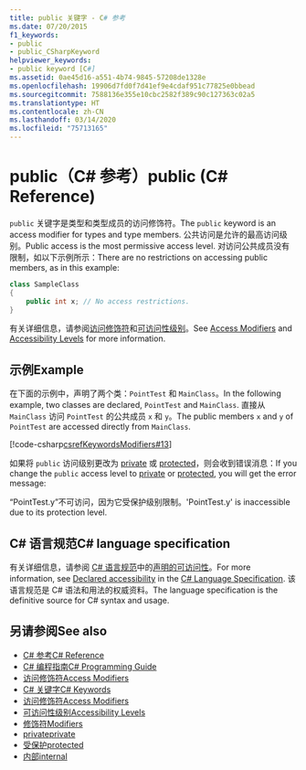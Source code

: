 ```yaml
---
title: public 关键字 - C# 参考
ms.date: 07/20/2015
f1_keywords:
- public
- public_CSharpKeyword
helpviewer_keywords:
- public keyword [C#]
ms.assetid: 0ae45d16-a551-4b74-9845-57208de1328e
ms.openlocfilehash: 19906d7fd0f7d41ef9e4cdaf951c77825e0bbead
ms.sourcegitcommit: 7588136e355e10cbc2582f389c90c127363c02a5
ms.translationtype: HT
ms.contentlocale: zh-CN
ms.lasthandoff: 03/14/2020
ms.locfileid: "75713165"
---
```

# <a name="public-c-reference"></a><span data-ttu-id="4f495-102">public（C# 参考）</span><span class="sxs-lookup"><span data-stu-id="4f495-102">public (C# Reference)</span></span>

<span data-ttu-id="4f495-103">`public` 关键字是类型和类型成员的访问修饰符。</span><span class="sxs-lookup"><span data-stu-id="4f495-103">The `public` keyword is an access modifier for types and type members.</span></span> <span data-ttu-id="4f495-104">公共访问是允许的最高访问级别。</span><span class="sxs-lookup"><span data-stu-id="4f495-104">Public access is the most permissive access level.</span></span> <span data-ttu-id="4f495-105">对访问公共成员没有限制，如以下示例所示：</span><span class="sxs-lookup"><span data-stu-id="4f495-105">There are no restrictions on accessing public members, as in this example:</span></span>

```csharp
class SampleClass
{
    public int x; // No access restrictions.
}
```

<span data-ttu-id="4f495-106">有关详细信息，请参阅[访问修饰符](../../programming-guide/classes-and-structs/access-modifiers.md)和[可访问性级别](accessibility-levels.md)。</span><span class="sxs-lookup"><span data-stu-id="4f495-106">See [Access Modifiers](../../programming-guide/classes-and-structs/access-modifiers.md) and [Accessibility Levels](accessibility-levels.md) for more information.</span></span>

## <a name="example"></a><span data-ttu-id="4f495-107">示例</span><span class="sxs-lookup"><span data-stu-id="4f495-107">Example</span></span>

<span data-ttu-id="4f495-108">在下面的示例中，声明了两个类：`PointTest` 和 `MainClass`。</span><span class="sxs-lookup"><span data-stu-id="4f495-108">In the following example, two classes are declared, `PointTest` and `MainClass`.</span></span> <span data-ttu-id="4f495-109">直接从 `MainClass` 访问 `PointTest` 的公共成员 `x` 和 `y`。</span><span class="sxs-lookup"><span data-stu-id="4f495-109">The public members `x` and `y` of `PointTest` are accessed directly from `MainClass`.</span></span>

[!code-csharp[csrefKeywordsModifiers#13](~/samples/snippets/csharp/VS_Snippets_VBCSharp/csrefKeywordsModifiers/CS/csrefKeywordsModifiers.cs#13)]

<span data-ttu-id="4f495-110">如果将 `public` 访问级别更改为 [private](private.md) 或 [protected](protected.md)，则会收到错误消息：</span><span class="sxs-lookup"><span data-stu-id="4f495-110">If you change the `public` access level to [private](private.md) or [protected](protected.md), you will get the error message:</span></span>

<span data-ttu-id="4f495-111">“PointTest.y”不可访问，因为它受保护级别限制。</span><span class="sxs-lookup"><span data-stu-id="4f495-111">'PointTest.y' is inaccessible due to its protection level.</span></span>

## <a name="c-language-specification"></a><span data-ttu-id="4f495-112">C# 语言规范</span><span class="sxs-lookup"><span data-stu-id="4f495-112">C# language specification</span></span>  

<span data-ttu-id="4f495-113">有关详细信息，请参阅 [C# 语言规范](/dotnet/csharp/language-reference/language-specification/introduction)中的[声明的可访问性](~/_csharplang/spec/basic-concepts.md#declared-accessibility)。</span><span class="sxs-lookup"><span data-stu-id="4f495-113">For more information, see [Declared accessibility](~/_csharplang/spec/basic-concepts.md#declared-accessibility) in the [C# Language Specification](/dotnet/csharp/language-reference/language-specification/introduction).</span></span> <span data-ttu-id="4f495-114">该语言规范是 C# 语法和用法的权威资料。</span><span class="sxs-lookup"><span data-stu-id="4f495-114">The language specification is the definitive source for C# syntax and usage.</span></span>

## <a name="see-also"></a><span data-ttu-id="4f495-115">另请参阅</span><span class="sxs-lookup"><span data-stu-id="4f495-115">See also</span></span>

- [<span data-ttu-id="4f495-116">C# 参考</span><span class="sxs-lookup"><span data-stu-id="4f495-116">C# Reference</span></span>](../index.md)
- [<span data-ttu-id="4f495-117">C# 编程指南</span><span class="sxs-lookup"><span data-stu-id="4f495-117">C# Programming Guide</span></span>](../../programming-guide/index.md)
- [<span data-ttu-id="4f495-118">访问修饰符</span><span class="sxs-lookup"><span data-stu-id="4f495-118">Access Modifiers</span></span>](../../programming-guide/classes-and-structs/access-modifiers.md)
- [<span data-ttu-id="4f495-119">C# 关键字</span><span class="sxs-lookup"><span data-stu-id="4f495-119">C# Keywords</span></span>](index.md)
- [<span data-ttu-id="4f495-120">访问修饰符</span><span class="sxs-lookup"><span data-stu-id="4f495-120">Access Modifiers</span></span>](access-modifiers.md)
- [<span data-ttu-id="4f495-121">可访问性级别</span><span class="sxs-lookup"><span data-stu-id="4f495-121">Accessibility Levels</span></span>](accessibility-levels.md)
- [<span data-ttu-id="4f495-122">修饰符</span><span class="sxs-lookup"><span data-stu-id="4f495-122">Modifiers</span></span>](index.md)
- [<span data-ttu-id="4f495-123">private</span><span class="sxs-lookup"><span data-stu-id="4f495-123">private</span></span>](private.md)
- [<span data-ttu-id="4f495-124">受保护</span><span class="sxs-lookup"><span data-stu-id="4f495-124">protected</span></span>](protected.md)
- [<span data-ttu-id="4f495-125">内部</span><span class="sxs-lookup"><span data-stu-id="4f495-125">internal</span></span>](internal.md)
